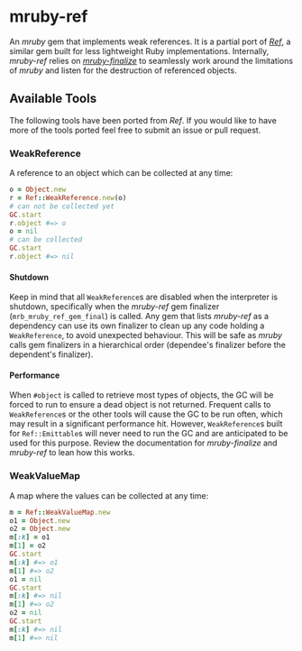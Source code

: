 # mruby-ref
An _mruby_ gem that implements weak references. It is a partial port of [_Ref_](https://github.com/ruby-concurrency/ref), a similar gem built for less lightweight Ruby implementations. Internally, _mruby-ref_ relies on [_mruby-finalize_](https://github.com/robfors/mruby-finalize) to seamlessly work around the limitations of _mruby_ and listen for the destruction of referenced objects.

## Available Tools

The following tools have been ported from _Ref_. If you would like to have more of the tools ported feel free to submit an issue or pull request.

### WeakReference

A reference to an object which can be collected at any time:
```ruby
o = Object.new
r = Ref::WeakReference.new(o)
# can not be collected yet
GC.start
r.object #=> o
o = nil
# can be collected
GC.start
r.object #=> nil
```

#### Shutdown

Keep in mind that all `WeakReference`s are disabled when the interpreter is shutdown, specifically when the _mruby-ref_ gem finalizer (`mrb_mruby_ref_gem_final`) is called. Any gem that lists _mruby-ref_ as a dependency can use its own finalizer to clean up any code holding a `WeakReference`, to avoid unexpected behaviour. This will be safe as _mruby_ calls gem finalizers in a hierarchical order (dependee's finalizer before the dependent's finalizer).

#### Performance

When `#object` is called to retrieve most types of objects, the GC will be forced to run to ensure a dead object is not returned. Frequent calls to `WeakReference`s or the other tools will cause the GC to be run often, which may result in a significant performance hit. However, `WeakReference`s built for `Ref::Emittable`s will never need to run the GC and are anticipated to be used for this purpose. Review the documentation for _mruby-finalize_ and _mruby-ref_ to lean how this works.

### WeakValueMap

A map where the values can be collected at any time:
```ruby
m = Ref::WeakValueMap.new
o1 = Object.new
o2 = Object.new
m[:k] = o1
m[1] = o2
GC.start
m[:k] #=> o1
m[1] #=> o2
o1 = nil
GC.start
m[:k] #=> nil
m[1] #=> o2
o2 = nil
GC.start
m[:k] #=> nil
m[1] #=> nil
```

